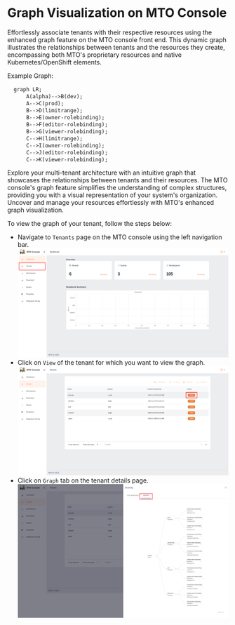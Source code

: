 # Graph Visualization on MTO Console

Effortlessly associate tenants with their respective resources using the enhanced graph feature on the MTO console front end. This dynamic graph illustrates the relationships between tenants and the resources they create, encompassing both MTO's proprietary resources and native Kubernetes/OpenShift elements.

Example Graph:

```mermaid
  graph LR;
      A(alpha)-->B(dev);
      A-->C(prod);
      B-->D(limitrange);
      B-->E(owner-rolebinding);
      B-->F(editor-rolebinding);
      B-->G(viewer-rolebinding);
      C-->H(limitrange);
      C-->I(owner-rolebinding);
      C-->J(editor-rolebinding);
      C-->K(viewer-rolebinding);
```

Explore your multi-tenant architecture with an intuitive graph that showcases the relationships between tenants and their resources. The MTO console's graph feature simplifies the understanding of complex structures, providing you with a visual representation of your system's organization. Uncover and manage your resources effortlessly with MTO's enhanced graph visualization.

To view the graph of your tenant, follow the steps below:

- Navigate to `Tenants` page on the MTO console using the left navigation bar.
![Tenants](../images/graph-1.png)
- Click on `View` of the tenant for which you want to view the graph.
![Tenant View](../images/graph-2.png)
- Click on `Graph` tab on the tenant details page.
![Tenant Graph](../images/graph-3.png)
